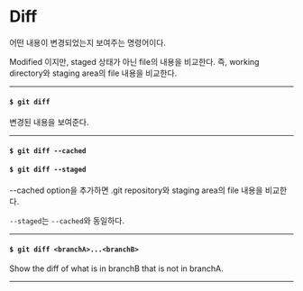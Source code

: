 # Diff

어떤 내용이 변경되었는지 보여주는 명령어이다.

Modified 이지만, staged 상태가 아닌 file의 내용을 비교한다. 즉, working directory와 staging area의 file 내용을 비교한다.

---

#### `$ git diff`

변경된 내용을 보여준다.

---

#### `$ git diff --cached`
#### `$ git diff --staged`

--cached option을 추가하면 .git repository와 staging area의 file 내용을 비교한다.

`--staged`는 `--cached`와 동일하다.

---

#### `$ git diff <branchA>...<branchB>`

Show the diff of what is in branchB that is not in branchA.

---
